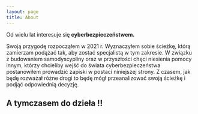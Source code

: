 ```yaml
---
layout: page
title: About
---
```


Od wielu lat interesuje się **cyberbezpieczeństwem.** <br>

Swoją przygodę rozpocząłem w 2021 r. Wyznaczyłem sobie ścieżkę, którą zamierzam podążać tak, aby zostać specjalistą w tym zakresie.
W związku z budowaniem samodyscypliny oraz w przyszłości chęci niesienia pomocy innym, którzy chcieliby wejść do świata cyberbezpieczeństwa postanowiłem prowadzić zapiski w postaci niniejszej strony. Z czasem, jak będę rozważał różne drogi to będę mógł przeanalizować swoją ścieżkę i podjąć odpowiednią decyzję.
## A tymczasem do dzieła !!
